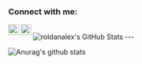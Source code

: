 ### Connect with me:

[<img align="left" alt="roldan_al | Twitter" width="22px" src="https://cdn.jsdelivr.net/npm/simple-icons@v3/icons/twitter.svg" />][twitter]
[<img align="left" alt="alexis-roldan-ds | LinkedIn" width="22px" src="https://cdn.jsdelivr.net/npm/simple-icons@v3/icons/linkedin.svg" />][linkedin]

<br />
---

  <img align="left" alt="roldanalex's GitHub Stats" src="https://github-readme-stats.codestackr.vercel.app/api?username=roldanalex&show_icons=true&hide_border=true" />

  ![Anurag's github stats](https://github-readme-stats.vercel.app/api?username=roldanalex&show_icons=true&theme=radical)



[twitter]: https://twitter.com/roldan_al
[linkedin]: https://linkedin.com/in/alexis-roldan-ds